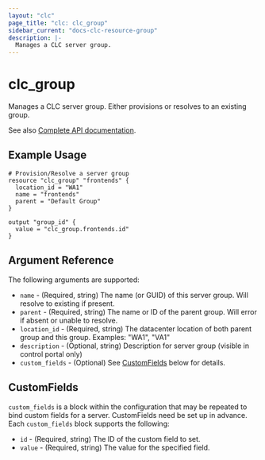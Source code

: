 ```yaml
---
layout: "clc"
page_title: "clc: clc_group"
sidebar_current: "docs-clc-resource-group"
description: |-
  Manages a CLC server group.
---
```


# clc\_group

Manages a CLC server group. Either provisions or resolves to an existing group. 

See also [Complete API documentation](https://www.ctl.io/api-docs/v2/#groups).

## Example Usage

```
# Provision/Resolve a server group
resource "clc_group" "frontends" {
  location_id = "WA1"
  name = "frontends"
  parent = "Default Group"
}

output "group_id" {
  value = "clc_group.frontends.id"
}

```


## Argument Reference


The following arguments are supported:

* `name` - (Required, string) The name (or GUID) of this server group. Will resolve to existing if present.
* `parent` - (Required, string) The name or ID of the parent group. Will error if absent or unable to resolve.
* `location_id` - (Required, string) The datacenter location of both parent group and this group.
   Examples: "WA1", "VA1"
* `description` - (Optional, string) Description for server group (visible in control portal only)
* `custom_fields` - (Optional) See [CustomFields](#custom_fields) below for details.



<a id="custom_fields"></a>
## CustomFields

`custom_fields` is a block within the configuration that may be
repeated to bind custom fields for a server. CustomFields need be set
up in advance. Each `custom_fields` block supports the following:

* `id` - (Required, string) The ID of the custom field to set.
* `value` - (Required, string) The value for the specified field. 

